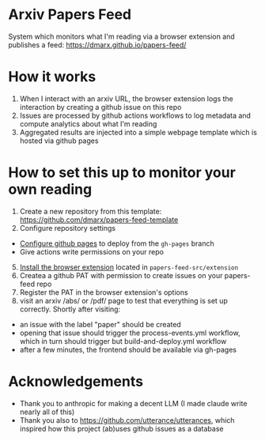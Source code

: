 # Arxiv Papers Feed

System which monitors what I'm reading via a browser extension and publishes a feed: https://dmarx.github.io/papers-feed/

# How it works

1. When I interact with an arxiv URL, the browser extension logs the interaction by creating a github issue on this repo
2. Issues are processed by github actions workflows to log metadata and compute analytics about what I'm reading
3. Aggregated results are injected into a simple webpage template which is hosted via github pages

# How to set this up to monitor your own reading

1. Create a new repository from this template: https://github.com/dmarx/papers-feed-template
2. Configure repository settings
  * [Configure github pages](https://docs.github.com/en/pages/getting-started-with-github-pages/configuring-a-publishing-source-for-your-github-pages-site#publishing-from-a-branch) to deploy from the `gh-pages` branch
  * Give actions write permissions on your repo
5. [Install the browser extension](https://developer.chrome.com/docs/extensions/get-started/tutorial/hello-world#load-unpacked) located in `papers-feed-src/extension`
6. Createa a github PAT with permission to create issues on your papers-feed repo
7. Register the PAT in the browser extension's options
8. visit an arxiv /abs/ or /pdf/ page to test that everything is set up correctly. Shortly after visiting:
  * an issue with the label "paper" should be created
  * opening that issue should trigger the process-events.yml workflow, which in turn should trigger but build-and-deploy.yml workflow
  * after a few minutes, the frontend should be available via gh-pages

# Acknowledgements

* Thank you to anthropic for making a decent LLM (I made claude write nearly all of this)
* Thank you also to https://github.com/utterance/utterances, which inspired how this project (ab)uses github issues as a database
